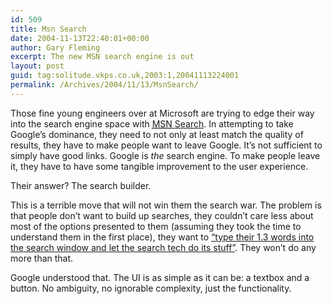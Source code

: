 ```yaml
---
id: 509
title: Msn Search
date: 2004-11-13T22:40:01+00:00
author: Gary Fleming
excerpt: The new MSN search engine is out
layout: post
guid: tag:solitude.vkps.co.uk,2003:1,20041113224001
permalink: /Archives/2004/11/13/MsnSearch/
---
```

Those fine young engineers over at Microsoft are trying to edge their way into the search engine space with [<acronym title="Microsoft Network">MSN</acronym> Search](http://beta.search.msn.com/). In attempting to take Google&#8217;s dominance, they need to not only at least match the quality of results, they have to make people want to leave Google. It&#8217;s not sufficient to simply have good links. Google is _the_ search engine. To make people leave it, they have to have some tangible improvement to the user experience.

Their answer? The search builder.

This is a terrible move that will not win them the search war. The problem is that people don&#8217;t want to build up searches, they couldn&#8217;t care less about most of the options presented to them (assuming they took the time to understand them in the first place), they want to [&#8220;type their 1.3 words into the search window and let the search tech do its stuff&#8221;](http://www.tbray.org/ongoing/When/200x/2004/02/23/SearchControls). They won&#8217;t do any more than that.

Google understood that. The UI is as simple as it can be: a textbox and a button. No ambiguity, no ignorable complexity, just the functionality.